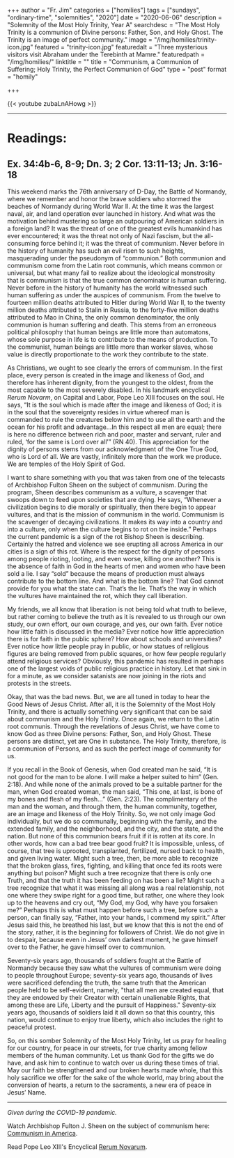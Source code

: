 +++
author = "Fr. Jim"
categories = ["homilies"]
tags = ["sundays", "ordinary-time", "solemnities", "2020"]
date = "2020-06-06"
description = "Solemnity of the Most Holy Trinity, Year A"
searchdesc = "The Most Holy Trinity is a communion of Divine persons: Father, Son, and Holy Ghost. The Trinity is an image of perfect community."
image = "/img/homilies/trinity-icon.jpg"
featured = "trinity-icon.jpg"
featuredalt = "Three mysterious visitors visit Abraham under the Terebinth at Mamre."
featuredpath = "/img/homilies/"
linktitle = ""
title = "Communism, a Communion of Suffering; Holy Trinity, the Perfect Communion of God"
type = "post"
format = "homily"

+++

{{< youtube zubaLnAHowg >}}

---

# Readings:
## Ex. 34:4b-6, 8-9; Dn. 3; 2 Cor. 13:11-13; Jn. 3:16-18

This weekend marks the 76th anniversary of D-Day, the Battle of Normandy, where we remember and honor the brave soldiers who stormed the beaches of Normandy during World War II. At the time it was the largest naval, air, and land operation ever launched in history. And what was the motivation behind mustering so large an outpouring of American soldiers in a foreign land? It was the threat of one of the greatest evils humankind has ever encountered; it was the threat not only of Nazi fascism, but the all-consuming force behind it; it was the threat of communism. Never before in the history of humanity has such an evil risen to such heights, masquerading under the pseudonym of “communion.” Both communion and communism come from the Latin root communis, which means common or universal, but what many fail to realize about the ideological monstrosity that is communism is that the true common denominator is human suffering. Never before in the history of humanity has the world witnessed such human suffering as under the auspices of communism. From the twelve to fourteen million deaths attributed to Hitler during World War II, to the twenty million deaths attributed to Stalin in Russia, to the forty-five million deaths attributed to Mao in China, the only common denominator, the only communion is human suffering and death. This stems from an erroneous political philosophy that human beings are little more than automatons, whose sole purpose in life is to contribute to the means of production. To the communist, human beings are little more than worker slaves, whose value is directly proportionate to the work they contribute to the state.

As Christians, we ought to see clearly the errors of communism. In the first place, every person is created in the image and likeness of God, and therefore has inherent dignity, from the youngest to the oldest, from the most capable to the most severely disabled. In his landmark encyclical *Rerum Novarm*, on Capital and Labor, Pope Leo XIII focuses on the soul. He says, “It is the soul which is made after the image and likeness of God; it is in the soul that the sovereignty resides in virtue whereof man is commanded to rule the creatures below him and to use all the earth and the ocean for his profit and advantage...In this respect all men are equal; there is here no difference between rich and poor, master and servant, ruler and ruled, ‘for the same is Lord over all’” (RN 40). This appreciation for the dignity of persons stems from our acknowledgment of the One True God, who is Lord of all. We are vastly, infinitely more than the work we produce. We are temples of the Holy Spirit of God.

I want to share something with you that was taken from one of the telecasts of Archbishop Fulton Sheen on the subject of communism. During the program, Sheen describes communism as a vulture, a scavenger that swoops down to feed upon societies that are dying. He says, “Whenever a civilization begins to die morally or spiritually, then there begin to appear vultures, and that is the mission of communism in the world. Communism is the scavenger of decaying civilizations. It makes its way into a country and into a culture, only when the culture begins to rot on the inside.” Perhaps the current pandemic is a sign of the rot Bishop Sheen is describing. Certainly the hatred and violence we see erupting all across America in our cities is a sign of this rot. Where is the respect for the dignity of persons among people rioting, looting, and even worse, killing one another? This is the absence of faith in God in the hearts of men and women who have been sold a lie. I say “sold” because the means of production must always contribute to the bottom line. And what is the bottom line? That God cannot provide for you what the state can. That’s the lie. That’s the way in which the vultures have maintained the rot, which they call liberation.

My friends, we all know that liberation is not being told what truth to believe, but rather coming to believe the truth as it is revealed to us through our own study, our own effort, our own courage, and yes, our own faith. Ever notice how little faith is discussed in the media? Ever notice how little appreciation there is for faith in the public sphere? How about schools and universities? Ever notice how little people pray in public, or how statues of religious figures are being removed from public squares, or how few people regularly attend religious services? Obviously, this pandemic has resulted in perhaps one of the largest voids of public religious practice in history. Let that sink in for a minute, as we consider satanists are now joining in the riots and protests in the streets.

Okay, that was the bad news. But, we are all tuned in today to hear the Good News of Jesus Christ. After all, it is the Solemnity of the Most Holy Trinity, and there is actually something very significant that can be said about communism and the Holy Trinity. Once again, we return to the Latin root communis. Through the revelations of Jesus Christ, we have come to know God as three Divine persons: Father, Son, and Holy Ghost. These persons are distinct, yet are One in substance. The Holy Trinity, therefore, is a communion of Persons, and as such the perfect image of community for us.

If you recall in the Book of Genesis, when God created man he said, “It is not good for the man to be alone. I will make a helper suited to him” (Gen. 2:18). And while none of the animals proved to be a suitable partner for the man, when God created woman, the man said, “This one, at last, is bone of my bones and flesh of my flesh…” (Gen. 2:23). The complimentary of the man and the woman, and through them, the human community, together, are an image and likeness of the Holy Trinity. So, we not only image God individually, but we do so communally, beginning with the family, and the extended family, and the neighborhood, and the city, and the state, and the nation. But none of this communion bears fruit if it is rotten at its core. In other words, how can a bad tree bear good fruit? It is impossible, unless, of course, that tree is uprooted, transplanted, fertilized, nursed back to health, and given living water. Might such a tree, then, be more able to recognize that the broken glass, fires, fighting, and killing that once fed its roots were anything but poison? Might such a tree recognize that there is only one Truth, and that the truth it has been feeding on has been a lie? Might such a tree recognize that what it was missing all along was a real relationship, not one where they swipe right for a good time, but rather, one where they look up to the heavens and cry out, “My God, my God, why have you forsaken me?” Perhaps this is what must happen before such a tree, before such a person, can finally say, “Father, into your hands, I commend my spirit.” After Jesus said this, he breathed his last, but we know that this is not the end of the story, rather, it is the beginning for followers of Christ. We do not give in to despair, because even in Jesus’ own darkest moment, he gave himself over to the Father, he gave himself over to communion.

Seventy-six years ago, thousands of soldiers fought at the Battle of Normandy because they saw what the vultures of communism were doing to people throughout Europe; seventy-six years ago, thousands of lives were sacrificed defending the truth, the same truth that the American people held to be self-evident, namely, "that all men are created equal, that they are endowed by their Creator with certain unalienable Rights, that among these are Life, Liberty and the pursuit of Happiness." Seventy-six years ago, thousands of soldiers laid it all down so that this country, this nation, would continue to enjoy true liberty, which also includes the right to peaceful protest.

So, on this somber Solemnity of the Most Holy Trinity, let us pray for healing for our country, for peace in our streets, for true charity among fellow members of the human community. Let us thank God for the gifts we do have, and ask him to continue to watch over us during these times of trial. May our faith be strengthened and our broken hearts made whole, that this holy sacrifice we offer for the sake of the whole world, may bring about the conversion of hearts, a return to the sacraments, a new era of peace in Jesus’ Name.

---
*Given during the COVID-19 pandemic.*

Watch Archbishop Fulton J. Sheen on the subject of communism here: [Communism in America](https://www.youtube.com/watch?v=w5iUYQ_yF_M).

Read Pope Leo XIII's Encyclical [Rerum Novarum](http://www.vatican.va/content/leo-xiii/en/encyclicals/documents/hf_l-xiii_enc_15051891_rerum-novarum.html).